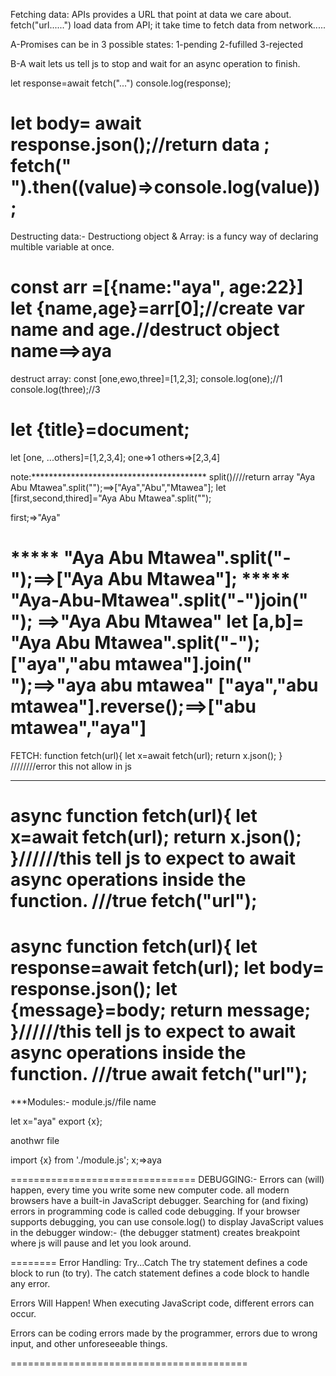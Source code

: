 Fetching data:
APIs provides a URL that point at data we care about.
fetch("url......") load data from API;
it take time to fetch data from network.....

A-Promises
can be in 3 possible states:
1-pending
2-fufilled
3-rejected

B-A wait 
lets us tell js to stop and wait for an async operation to finish.

let response=await fetch("...")
console.log(response);

let body= await response.json();//return data ;
fetch(" ").then((value)=>console.log(value));
===========================================================
Destructing data:-
Destructiong object & Array:
is a funcy way of declaring multible variable at once.

 const arr =[{name:"aya", age:22}]
 let {name,age}=arr[0];//create var name and age.//destruct object
 name==>aya
 ============================================================
 destruct array:
 const [one,ewo,three]=[1,2,3];
 console.log(one);//1
 console.log(three);//3

 let {title}=document;
================================
let [one, ...others]=[1,2,3,4];
one=>1
others=>[2,3,4]

note:****************************************
split()////return array
"Aya Abu Mtawea".split("");==>["Aya","Abu","Mtawea"];
let [first,second,thired]="Aya Abu Mtawea".split("");

first;=>"Aya"

***** "Aya Abu Mtawea".split("-");==>["Aya Abu Mtawea"];
***** "Aya-Abu-Mtawea".split("-")join(" "); ==>"Aya Abu Mtawea"
let [a,b]= "Aya Abu Mtawea".split("-");
["aya","abu mtawea"].join(" ");==>"aya abu mtawea"
["aya","abu mtawea"].reverse();==>["abu mtawea","aya"]
=========================================
FETCH:
function fetch(url){
let x=await fetch(url);
return x.json();
}
////////error this not allow in js

************
async function fetch(url){
let x=await fetch(url);
return x.json();
}//////this tell js to expect  to await async operations inside the function. 
 ///true 
 fetch("url");
==========================================================
async function fetch(url){
let response=await fetch(url);
let body= response.json();
let {message}=body;
return message;
}//////this tell js to expect  to await async operations inside the function. 
 ///true 
 await fetch("url");
===================================
***Modules:-
 module.js//file name
 
 let x="aya"
 export {x};

anothwr file 

import {x} from './module.js';
x;=>aya
 

================================
DEBUGGING:-
Errors can (will) happen, every time you write some new computer code.
all modern browsers have a built-in JavaScript debugger.
Searching for (and fixing) errors in programming code is called code debugging.
If your browser supports debugging, you can use console.log() to display JavaScript values in the debugger window:-
(the debugger statment) creates breakpoint where js will pause and let you look around.

========
Error Handling: Try...Catch
The try statement defines a code block to run (to try).
The catch statement defines a code block to handle any error.

Errors Will Happen!
When executing JavaScript code, different errors can occur.

Errors can be coding errors made by the programmer, errors due to wrong input, and other unforeseeable things.










=========================================




















